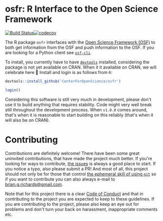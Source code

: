 # osfr: R Interface to the Open Science Framework

  [![Build Status](https://travis-ci.org/CenterForOpenScience/osfr.svg?branch=master)](https://travis-ci.org/CenterForOpenScience/osfr)[![codecov](https://codecov.io/gh/chartgerink/osfr/branch/master/graph/badge.svg)](https://codecov.io/gh/chartgerink/osfr)

The R package `osfr` interfaces with the [Open Science Framework (OSF)](https://osf.io) to both get information from the OSF and push information to the OSF. If you are looking for a Python client see [`osf-cli`](https://github.com/dib-lab/osf-cli).

To install, you currently have to have [`devtools`](https://github.com/hadley/devtools) installed, considering the package is not yet available on CRAN. When it it available on CRAN, we will celebrate here :palm_tree: Install and login is as follows from `R`:

```R
devtools::install_github('CenterForOpenScience/osfr')

login()
```

Considering this software is still very much in development, please don't use it to build anything that requires stability. Code might very well break still throughout the development process. When `v1.0.0` comes around, that's when it is reasonable to start building on this reliably (that's when it will also be on CRAN).

# Contributing

Contributions are definitely welcome! There have been some great uninvited contributions, that have made the project much better. If you're looking for ways to contribute, [the issues](https://github.com/CenterForOpenScience/osfr/issues) is always a good place to start. If you notice a typo, also please submit a PR! And most of all, this project should not only be for those that control [the ephemeral skill of using `git`](https://imgs.xkcd.com/comics/git.png) so if you want to contribute you can also always e-mail to [brian.g.richards@gmail.com](mailto:brian.g.richards@gmail.com).

Note that for this project there is a clear [Code of Conduct](CODE_OF_CONDUCT.md) and that in contributing to the project you are expected to keep to these guidelines. If you are contributing to the project, please also keep an eye out for problems and don't turn your back on harassment, inappropriate comments etc.
